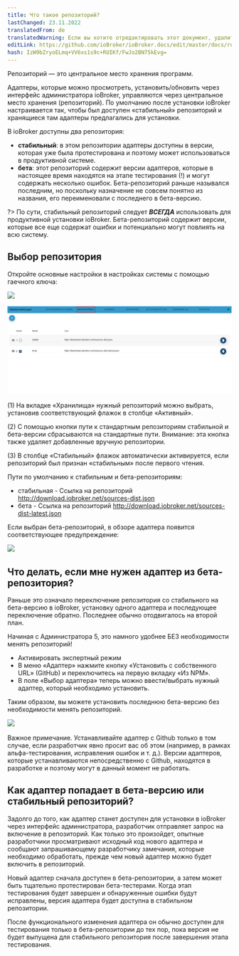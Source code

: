 ```yaml
---
title: Что такое репозиторий?
lastChanged: 23.11.2022
translatedFrom: de
translatedWarning: Если вы хотите отредактировать этот документ, удалите поле «translationFrom», в противном случае этот документ будет снова автоматически переведен
editLink: https://github.com/ioBroker/ioBroker.docs/edit/master/docs/ru/basics/repositories.md
hash: IzW9bZryoELmq+VV6xs1s9c+RUIKf/FwJo2BN75kEvg=
---
```

Репозиторий — это центральное место хранения программ.

Адаптеры, которые можно просмотреть, установить/обновить через интерфейс администратора ioBroker, управляются через центральное место хранения (репозиторий).
По умолчанию после установки ioBroker настраивается так, чтобы был доступен «стабильный» репозиторий и хранящиеся там адаптеры предлагались для установки.

В ioBroker доступны два репозитория:

- **стабильный**: в этом репозитории адаптеры доступны в версии, которая уже была протестирована и поэтому может использоваться в продуктивной системе.
- **бета**: этот репозиторий содержит версии адаптеров, которые в настоящее время находятся на этапе тестирования (!) и могут содержать несколько ошибок. Бета-репозиторий раньше назывался последним, но поскольку назначение не совсем понятно из названия, его переименовали с последнего в бета-версию.

?> По сути, стабильный репозиторий следует ***ВСЕГДА*** использовать для продуктивной установки ioBroker. Бета-репозиторий содержит версии, которые все еще содержат ошибки и потенциально могут повлиять на всю систему.

## Выбор репозитория
Откройте основные настройки в настройках системы с помощью гаечного ключа:

![](../../de/basics/media/Repository_IconBasicSettings.png)

![](../../de/basics/media/Repository_BasicsSettingsDefaultPath.png)

(1) На вкладке «Хранилища» нужный репозиторий можно выбрать, установив соответствующий флажок в столбце «Активный».

(2) С помощью кнопки пути к стандартным репозиториям стабильной и бета-версии сбрасываются на стандартные пути. Внимание: эта кнопка также удаляет добавленные вручную репозитории.

(3) В столбце «Стабильный» флажок автоматически активируется, если репозиторий был признан «стабильным» после первого чтения.

Пути по умолчанию к стабильным и бета-репозиториям:

- стабильная - Ссылка на репозиторий http://download.iobroker.net/sources-dist.json
- бета - Ссылка на репозиторий http://download.iobroker.net/sources-dist-latest.json

Если выбран бета-репозиторий, в обзоре адаптера появится соответствующее предупреждение:

![](../../de/basics/media/Repository_AdapterRepInfo.png)

## Что делать, если мне нужен адаптер из бета-репозитория?
Раньше это означало переключение репозитория со стабильного на бета-версию в ioBroker, установку одного адаптера и последующее переключение обратно. Последнее обычно отодвигалось на второй план.

Начиная с Администратора 5, это намного удобнее БЕЗ необходимости менять репозиторий!

- Активировать экспертный режим
- В меню «Адаптер» нажмите кнопку «Установить с собственного URL» (GitHub) и переключитесь на первую вкладку «Из NPM».
- В поле «Выбор адаптера» теперь можно ввести/выбрать нужный адаптер, который необходимо установить.

Таким образом, вы можете установить последнюю бета-версию без необходимости менять репозиторий.

![](../../de/basics/media/Repository_AdapterInstallNpm.png)

Важное примечание. Устанавливайте адаптер с Github только в том случае, если разработчик явно просит вас об этом (например, в рамках альфа-тестирования, исправления ошибок и т. д.). Версии адаптеров, которые устанавливаются непосредственно с Github, находятся в разработке и поэтому могут в данный момент не работать.

## Как адаптер попадает в бета-версию или стабильный репозиторий?
Задолго до того, как адаптер станет доступен для установки в ioBroker через интерфейс администратора, разработчик отправляет запрос на включение в репозиторий. Как только это произойдет, опытные разработчики просматривают исходный код нового адаптера и сообщают запрашивающему разработчику замечания, которые необходимо обработать, прежде чем новый адаптер можно будет включить в репозиторий.

Новый адаптер сначала доступен в бета-репозитории, а затем может быть тщательно протестирован бета-тестерами. Когда этап тестирования будет завершен и обнаруженные ошибки будут исправлены, версия адаптера будет доступна в стабильном репозитории.

После функционального изменения адаптера он обычно доступен для тестирования только в бета-репозитории до тех пор, пока версия не будет выпущена для стабильного репозитория после завершения этапа тестирования.